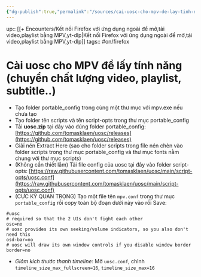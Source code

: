 ```yaml
---
{"dg-publish":true,"permalink":"/sources/cai-uosc-cho-mpv-de-lay-tinh-nang-chuyen-chat-luong-video-playlist-subtitle/"}
---
```


up:: [[+ Encounters/Kết nối Firefox với ứng dụng ngoài để mở,tải video,playlist bằng MPV,yt-dlp\|Kết nối Firefox với ứng dụng ngoài để mở,tải video,playlist bằng MPV,yt-dlp]]
tags:: #on/firefox 

# Cài uosc cho MPV để lấy tính năng (chuyển chất lượng video, playlist, subtitle..)

- Tạo folder portable_config trong cùng một thư mục với mpv.exe nếu chưa tạo
- Tạo folder tên scripts và tên script-opts trong thư mục portable_config
- Tải **uosc.zip** tại đây vào đúng folder portable_config: [https://github.com/tomasklaen/uosc/releases](https://github.com/tomasklaen/uosc/releases)
- Giải nén Extract Here (sao cho folder scripts trong file nén chèn vào folder scripts trong thư mục portable_config và thư mục fonts nằm chung với thư mục scripts)
- (Không cần thiết lắm) Tải file config của uosc tại đây vào folder script-opts: [https://raw.githubusercontent.com/tomasklaen/uosc/main/script-opts/uosc.conf](https://raw.githubusercontent.com/tomasklaen/uosc/main/script-opts/uosc.conf)
- (CỰC KỲ QUAN TRỌNG) Tạo một file tên `mpv.conf` trong thư mục `portable_config` rồi copy toàn bộ đoạn dưới này vào rồi Save:
```
#uosc
# required so that the 2 UIs don't fight each other
osc=no
# uosc provides its own seeking/volume indicators, so you also don't need this
osd-bar=no
# uosc will draw its own window controls if you disable window border
border=no
```

- *Giảm kích thước thanh timeline:* Mở `uosc.conf`, chỉnh `timeline_size_max_fullscreen=16`, `timeline_size_max=16`

